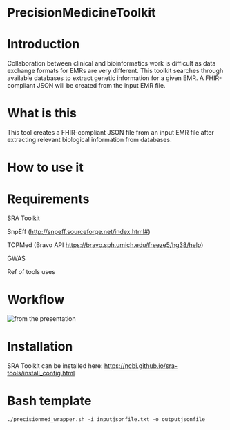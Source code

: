 # PrecisionMedicineToolkit

# Introduction
Collaboration between clinical and bioinformatics work is difficult as data exchange formats for EMRs are very different. This toolkit searches through available databases to extract genetic information for a given EMR. A FHIR-compliant JSON will be created from the input EMR file.

# What is this
This tool creates a FHIR-compliant JSON file from an input EMR file after extracting relevant biological information from databases. 

# How to use it 

# Requirements
SRA Toolkit

SnpEff (http://snpeff.sourceforge.net/index.html#)

TOPMed (Bravo API https://bravo.sph.umich.edu/freeze5/hg38/help)

GWAS

Ref of tools uses

# Workflow
![from the presentation](https://i.imgur.com/CcdnGVI.png)

# Installation
SRA Toolkit can be installed here: https://ncbi.github.io/sra-tools/install_config.html


# Bash template  
`./precisionmed_wrapper.sh -i inputjsonfile.txt -o outputjsonfile`
